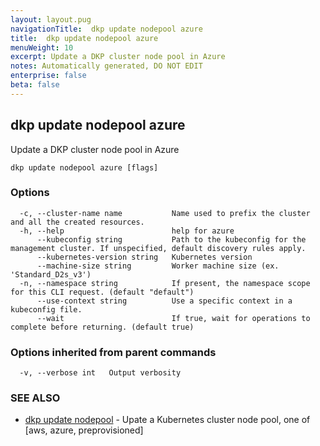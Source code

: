 ```yaml
---
layout: layout.pug
navigationTitle:  dkp update nodepool azure
title:  dkp update nodepool azure
menuWeight: 10
excerpt: Update a DKP cluster node pool in Azure
notes: Automatically generated, DO NOT EDIT
enterprise: false
beta: false
---
```

<!-- vale off -->
<!-- markdownlint-disable -->

## dkp update nodepool azure

Update a DKP cluster node pool in Azure

```
dkp update nodepool azure [flags]
```

### Options

```
  -c, --cluster-name name           Name used to prefix the cluster and all the created resources.
  -h, --help                        help for azure
      --kubeconfig string           Path to the kubeconfig for the management cluster. If unspecified, default discovery rules apply.
      --kubernetes-version string   Kubernetes version
      --machine-size string         Worker machine size (ex. 'Standard_D2s_v3')
  -n, --namespace string            If present, the namespace scope for this CLI request. (default "default")
      --use-context string          Use a specific context in a kubeconfig file.
      --wait                        If true, wait for operations to complete before returning. (default true)
```

### Options inherited from parent commands

```
  -v, --verbose int   Output verbosity
```

### SEE ALSO

* [dkp update nodepool](/dkp/kommander/2.2/cli/dkp/update/nodepool/)	 - Upate a Kubernetes cluster node pool, one of [aws, azure, preprovisioned]

